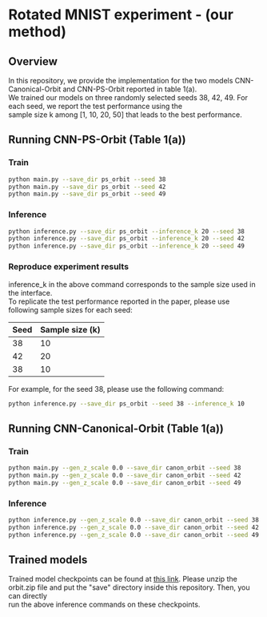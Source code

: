 # Rotated MNIST experiment - (our method)

## Overview
In this repository, we provide the implementation for the two models CNN-Canonical-Orbit and CNN-PS-Orbit reported in table 1(a). <br> 
We trained our models on three randomly selected seeds 38, 42, 49. For each seed, we report the test performance using the <br>
sample size k among [1, 10, 20, 50] that leads to the best performance.

## Running CNN-PS-Orbit (Table 1(a))

### Train

```bash
python main.py --save_dir ps_orbit --seed 38
python main.py --save_dir ps_orbit --seed 42
python main.py --save_dir ps_orbit --seed 49
```

### Inference

```bash
python inference.py --save_dir ps_orbit --inference_k 20 --seed 38
python inference.py --save_dir ps_orbit --inference_k 20 --seed 42
python inference.py --save_dir ps_orbit --inference_k 20 --seed 49
```

### Reproduce experiment results
inference_k in the above command corresponds to the sample size used in the interface. <br>
To replicate the test performance reported in the paper, please use following sample sizes for each seed:

| Seed | Sample size (k) |
|---|---|
| 38 | 10 |
| 42 | 20 |
| 38 | 10 |

For example, for the seed 38, please use the following command:
```bash
python inference.py --save_dir ps_orbit --seed 38 --inference_k 10
```

## Running CNN-Canonical-Orbit (Table 1(a))
### Train

```bash
python main.py --gen_z_scale 0.0 --save_dir canon_orbit --seed 38
python main.py --gen_z_scale 0.0 --save_dir canon_orbit --seed 42
python main.py --gen_z_scale 0.0 --save_dir canon_orbit --seed 49
```

### Inference

```bash
python inference.py --gen_z_scale 0.0 --save_dir canon_orbit --seed 38
python inference.py --gen_z_scale 0.0 --save_dir canon_orbit --seed 42
python inference.py --gen_z_scale 0.0 --save_dir canon_orbit --seed 49
```

## Trained models
Trained model checkpoints can be found at [this link](https://drive.google.com/file/d/1kpups1xcSszySZnlkcLCk0D0bMgjQ3Jd/view?usp=sharing).
Please unzip the orbit.zip file and put the "save" directory inside this repository. Then, you can directly <br> 
run the above inference commands on these checkpoints.

